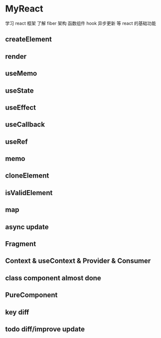 # MyReact

学习 react 框架 了解 fiber 架构 函数组件 hook 异步更新 等 react 的基础功能

## createElement

## render

## useMemo

## useState

## useEffect

## useCallback

## useRef

## memo

## cloneElement

## isValidElement

## map

## async update

## Fragment

## Context & useContext & Provider & Consumer

## class component almost done

## PureComponent

## key diff

## todo diff/improve update
